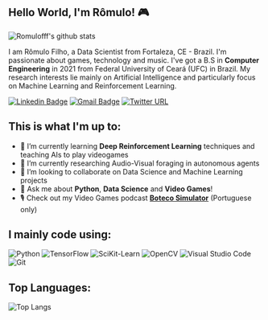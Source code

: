 ## Hello World, I'm Rômulo! 🎮

![Romulofff's github stats](https://github-readme-stats.vercel.app/api?username=romulofff&show_icons=true&theme=dark&count_private=true)

I am Rômulo Filho, a Data Scientist from Fortaleza, CE - Brazil. I'm passionate about games, technology and music. I've got a B.S in **Computer Engineering** in 2021 from Federal University of Ceará (UFC) in Brazil. My research interests lie mainly on Artificial Intelligence and particularly focus on Machine Learning and Reinforcement Learning.


[![Linkedin Badge](https://img.shields.io/badge/-LinkedIn-0077B5?style=flat-square&logo=LinkedIn&logoColor=white)](https://www.linkedin.com/in/romulofff/)
[![Gmail Badge](https://img.shields.io/badge/-Gmail-D14836?style=flat-square&logo=Gmail&logoColor=white)](mailto:romulofffufc@gmail.com)
[![Twitter URL](https://img.shields.io/static/v1?message=@romulof27&label=&nbsp;&color=1ca0f1&style=flat-square&logo=twitter&labelColor=1ca0f1&logoColor=white)](http://twitter.com/romulof27)


## This is what I'm up to:
- 🌱 I’m currently learning **Deep Reinforcement Learning** techniques and teaching AIs to play videogames
- 🔭 I’m currently researching Audio-Visual foraging in autonomous agents
- 👯 I’m looking to collaborate on Data Science and Machine Learning projects 
- 💬 Ask me about **Python**, **Data Science** and **Video Games**!
- 🎙 Check out my Video Games podcast **[Boteco Simulator](https://anchor.fm/botecosimulator)** (Portuguese only)

## I mainly code using:
![Python](https://img.shields.io/badge/python-3670A0?style=for-the-badge&logo=python&logoColor=ffdd54) 
![TensorFlow](https://img.shields.io/badge/TensorFlow-FF6F00?style=for-the-badge&logo=TensorFlow&logoColor=white)
![SciKit-Learn](https://img.shields.io/badge/scikit_learn-F7931E?style=for-the-badge&logo=scikit-learn&logoColor=white)
![OpenCV](https://img.shields.io/badge/OpenCV-27338e?style=for-the-badge&logo=OpenCV&logoColor=white)
![Visual Studio Code](https://img.shields.io/badge/VSCode-0078d7.svg?style=for-the-badge&logo=visual-studio-code&logoColor=white)
![Git](https://img.shields.io/badge/git-%23F05033.svg?style=for-the-badge&logo=git&logoColor=white)


## Top Languages:
![Top Langs](https://github-readme-stats.vercel.app/api/top-langs/?username=romulofff&layout=compact&theme=dark&langs_count=6) 



<!--
**romulofff/romulofff** is a ✨ _special_ ✨ repository because its `README.md` (this file) appears on your GitHub profile.

Here are some ideas to get you started:

- 🔭 I’m currently working on ...
- 🌱 I’m currently learning ...
- 👯 I’m looking to collaborate on ...
- 🤔 I’m looking for help with ...
- 📫 How to reach me: ...
- 😄 Pronouns: ...
- ⚡ Fun fact: ...
-->
